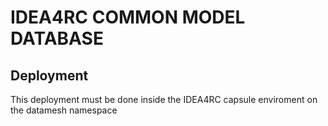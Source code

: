 # IDEA4RC COMMON MODEL DATABASE

## Deployment

This deployment must be done inside the IDEA4RC capsule enviroment on the datamesh namespace 